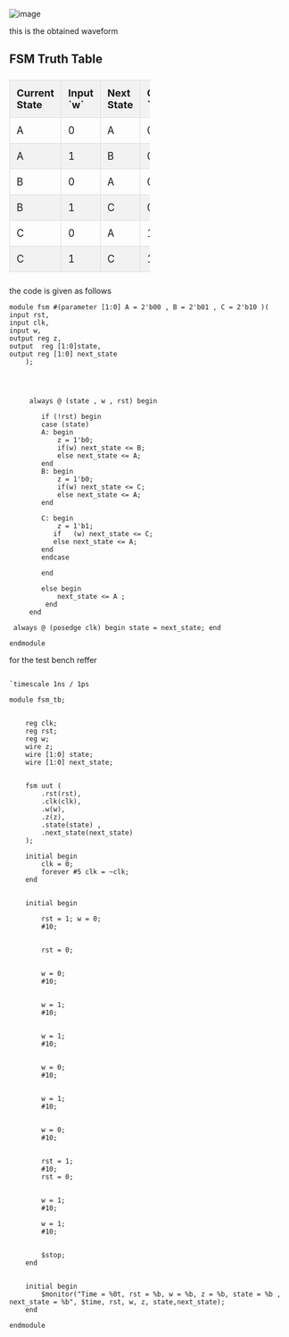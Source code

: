 ![image](https://github.com/ARX-0/Digital-System-Prototyping-using-FPGAs-Intern/assets/143102635/69a022f8-41fc-43eb-ac40-18f913d489ca)


this is the obtained waveform 

<!DOCTYPE html>
<html lang="en">
<head>
    <meta charset="UTF-8">
    <meta name="viewport" content="width=device-width, initial-scale=1.0">
    <title>FSM Truth Table</title>
    <style>
        table {
            width: 50%;
            border-collapse: collapse;
            margin: 25px 0;
            font-size: 18px;
            text-align: left;
        }
        th, td {
            padding: 12px;
            border: 1px solid #ddd;
        }
        th {
            background-color: #f2f2f2;
        }
        tr:nth-child(even) {
            background-color: #f2f2f2;
        }
    </style>
</head>
<body>

<h2>FSM Truth Table</h2>

<table>
    <thead>
        <tr>
            <th>Current State</th>
            <th>Input `w`</th>
            <th>Next State</th>
            <th>Output `z`</th>
        </tr>
    </thead>
    <tbody>
        <tr>
            <td>A</td>
            <td>0</td>
            <td>A</td>
            <td>0</td>
        </tr>
        <tr>
            <td>A</td>
            <td>1</td>
            <td>B</td>
            <td>0</td>
        </tr>
        <tr>
            <td>B</td>
            <td>0</td>
            <td>A</td>
            <td>0</td>
        </tr>
        <tr>
            <td>B</td>
            <td>1</td>
            <td>C</td>
            <td>0</td>
        </tr>
        <tr>
            <td>C</td>
            <td>0</td>
            <td>A</td>
            <td>1</td>
        </tr>
        <tr>
            <td>C</td>
            <td>1</td>
            <td>C</td>
            <td>1</td>
        </tr>
    </tbody>
</table>

</body>
</html>

the code is given as follows 

```````
module fsm #(parameter [1:0] A = 2'b00 , B = 2'b01 , C = 2'b10 )(
input rst,
input clk,
input w,
output reg z,
output  reg [1:0]state,
output reg [1:0] next_state
    );  
        
  
     

     always @ (state , w , rst) begin
        
        if (!rst) begin
        case (state)
        A: begin
            z = 1'b0;
            if(w) next_state <= B;
            else next_state <= A;
        end
        B: begin 
            z = 1'b0;
            if(w) next_state <= C;
            else next_state <= A;
        end

        C: begin
            z = 1'b1;
           if   (w) next_state <= C;
           else next_state <= A;
        end
        endcase
        
        end

        else begin
            next_state <= A ;
         end
     end

 always @ (posedge clk) begin state = next_state; end
    
endmodule
````````````


for the test bench reffer 


`````````````````````````

`timescale 1ns / 1ps

module fsm_tb;


    reg clk;
    reg rst;
    reg w;
    wire z;
    wire [1:0] state;  
    wire [1:0] next_state;


    fsm uut (
        .rst(rst),
        .clk(clk),
        .w(w),
        .z(z),
        .state(state) ,
        .next_state(next_state)
    );

    initial begin
        clk = 0;
        forever #5 clk = ~clk;
    end

  
    initial begin
       
        rst = 1; w = 0;
        #10; 

        
        rst = 0;
        
        
        w = 0;
        #10; 

      
        w = 1;
        #10;
        
        
        w = 1;
        #10; 
        
        
        w = 0;
        #10;

       
        w = 1;
        #10; 
        
    
        w = 0;
        #10;

       
        rst = 1;
        #10;
        rst = 0;

        
        w = 1;
        #10; 
      
        w = 1;
        #10; 

        
        $stop;
    end

    
    initial begin
        $monitor("Time = %0t, rst = %b, w = %b, z = %b, state = %b , next_state = %b", $time, rst, w, z, state,next_state);
    end

endmodule
 
`````````````````````````````````````````````
